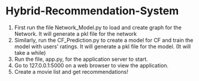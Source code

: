 # Hybrid-Recommendation-System

1) First run the file Network_Model.py to load and create graph for the Network. It will generate a pkl file for the network
2) Similarly, run the CF_Prediction.py to create a model for CF and train the model with users' ratings. It will generate a pkl file for the model. (It will take a while)
3) Run the file, app.py, for the application server to start.
4) Go to 127.0.0.1:5000 on a web browser to view the application.
5) Create a movie list and get recommendations!
